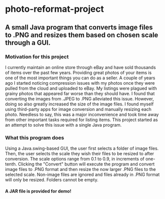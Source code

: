 # photo-reformat-project
## A small Java program that converts image files to .PNG and resizes them based on chosen scale through a GUI.

### Motivation for this project
I currently maintain an online store through eBay and have sold thousands of items over the past few years. Providing great photos of your items is one of the most important things you can do as a seller. A couple of years ago I started noticing compression issues with my photos once they were pulled from the cloud and uploaded to eBay. My listings were plagued with grainy photos that appeared far worse than they should have. I found that converting the images from .JPEG to .PNG alleviated this issue. However, doing so also greatly increased the size of the image files. I found myself using third-party apps for image conversion and manually resizing each photo. Needless to say, this was a major inconvenience and took time away from other important tasks required for listing items. This project started as an attempt to solve this issue with a single Java program.

### What this program does
Using a Java.swing-based GUI, the user first selects a folder of image files. Then, the user selects the scale they wish their files to be resized to after conversion. The scale options range from 0.1 to 0.9, in increments of one-tenth. Clicking the "Convert" button will execute the program and convert image files to .PNG format and then resize the now larger .PNG files to the selected scale. Non-image files are ignored and files already in .PNG format will only be resized. Folders cannot be empty.

#### A JAR file is provided for demo!
